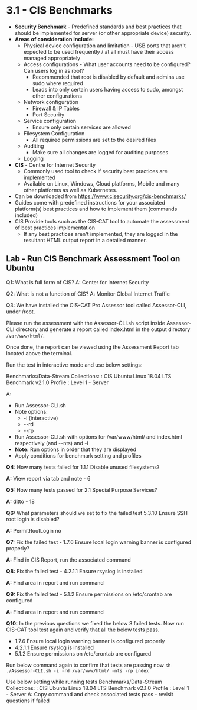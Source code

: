 # 3.1 - CIS Benchmarks

- **Security Benchmark** - Predefined standards and best practices that should be
implemented for server (or other appropriate device) security.
- **Areas of consideration include:**
  - Physical device configuration and limitation - USB ports that aren't expected to be used frequently / at all must have their access managed appropriately
  - Access configurations - What user accounts need to be configured? Can users log in as root?
    - Recommended that root is disabled by default and admins use sudo where required
    - Leads into only certain users having access to sudo, amongst other configurations
  - Network configuration
    - Firewall & IP Tables
    - Port Security
  - Service configuration
    - Ensure only certain services are allowed
  - Filesystem Configuration
    - All required permissions are set to the desired files
  - Auditing
    - Make sure all changes are logged for auditing purposes
  - Logging
- **CIS** - Centre for Internet Security
  - Commonly used tool to check if security best practices are implemented
  - Available on Linux, Windows, Cloud platforms, Mobile and many other platforms as well as Kubernetes.
- Can be downloaded from <https://www.cisecurity.org/cis-benchmarks/>
- Guides come with predefined instructions for your associated platform(s) best practices and how to implement them (commands included)
- CIS Provide tools such as the CIS-CAT tool to automate the assessment of best
practices implementation
  - If any best practices aren't implemented, they are logged in the resultant HTML output report in a detailed manner.

## Lab - Run CIS Benchmark Assessment Tool on Ubuntu

Q1: What is full form of CIS?
A: Center for Internet Security

Q2: What is not a function of CIS?
A: Monitor Global Internet Traffic

Q3: We have installed the CIS-CAT Pro Assessor tool called Assessor-CLI, under /root.

Please run the assessment with the Assessor-CLI.sh script inside Assessor-CLI directory and generate a report called index.html in the output directory `/var/www/html/`.

Once done, the report can be viewed using the Assessment Report tab located above the terminal.

Run the test in interactive mode and use below settings:

Benchmarks/Data-Stream Collections: : CIS Ubuntu Linux 18.04 LTS Benchmark
v2.1.0
Profile : Level 1 - Server

A:

- Run Assessor-CLI.sh
- Note options:
  - -i (interactive)
  - --rd <reports dir>
  - --rp <report prefix>
- Run Assessor-CLI.sh with options for /var/www/html/ and
index.html respectively (and --nts) and -i
- **Note:** Run options in order that they are displayed
- Apply conditions for benchmark setting and profiles

**Q4:** How many tests failed for 1.1.1 Disable unused filesystems?

**A:** View report via tab and note - 6

**Q5:** How many tests passed for 2.1 Special Purpose Services?

**A:** ditto - 18

**Q6:** What parameters should we set to fix the failed test 5.3.10 Ensure SSH
root login is disabled?

**A:** PermitRootLogin no

**Q7:** Fix the failed test - 1.7.6 Ensure local login warning banner is
configured properly?

**A:** Find in CIS Report, run the associated command

**Q8:** Fix the failed test - 4.2.1.1 Ensure rsyslog is installed

**A:** Find area in report and run command

**Q9:** Fix the failed test - 5.1.2 Ensure permissions on /etc/crontab
are configured

**A:** Find area in report and run command

**Q10:** In the previous questions we fixed the below 3 failed tests. Now run
CIS-CAT tool test again and verify that all the below tests pass.

- 1.7.6 Ensure local login warning banner is configured properly
- 4.2.1.1 Ensure rsyslog is installed
- 5.1.2 Ensure permissions on /etc/crontab are configured

Run below command again to confirm that tests are passing now
`sh ./Assessor-CLI.sh -i -rd /var/www/html/ -nts -rp index`

Use below setting while running tests
Benchmarks/Data-Stream Collections: : CIS Ubuntu Linux 18.04 LTS
Benchmark v2.1.0
Profile : Level 1 - Server
A: Copy command and check associated tests pass - revisit questions
if failed
